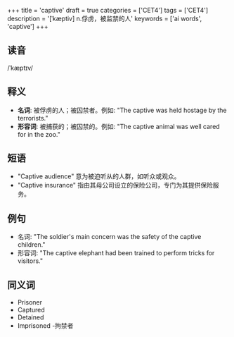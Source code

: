 +++
title = 'captive'
draft = true
categories = ['CET4']
tags = ['CET4']
description = '[ˈkæptiv] n.俘虏，被监禁的人'
keywords = ['ai words', 'captive']
+++

## 读音
/ˈkæptɪv/

## 释义
- **名词**: 被俘虏的人；被囚禁者。例如: "The captive was held hostage by the terrorists."
- **形容词**: 被捕获的；被囚禁的。例如: "The captive animal was well cared for in the zoo."

## 短语
- "Captive audience" 意为被迫听从的人群，如听众或观众。
- "Captive insurance" 指由其母公司设立的保险公司，专门为其提供保险服务。

## 例句
- 名词: "The soldier's main concern was the safety of the captive children."
- 形容词: "The captive elephant had been trained to perform tricks for visitors."

## 同义词
- Prisoner
- Captured
- Detained
- Imprisoned
-拘禁者
